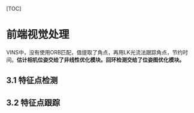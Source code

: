 [TOC]



# 前端视觉处理

​	VINS中，没有使用ORB匹配，值提取了角点，再用LK光流法跟踪角点，节约时间。**估计相机位姿交给了非线性优化模块。回环检测交给了位姿图优化模块。**

## 3.1 特征点检测

## 3.2 特征点跟踪

